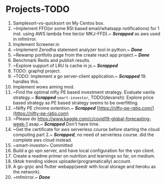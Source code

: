 # Projects-TODO

1. Samplesort-vs-quicksort on My Centos box.
2. ~Implement FFD(or some RSI based email/whatsapp notifications) for 1 inst. using AWS lambda free tier(or MKJ-FFD).~ ***Scrapped*** as aws used in mfmirror.
3. Implement Screener.in
4. ~Implement Zerodha statement analyzer tool in python.~ ***Done***
5. ~Rewamp portfolio page from the create react app project.~ ***Done***
6. Benchmark Redis and publish results.
7. ~Explore support of LRU ls cache in js.~ ***Scrapped***
8. TODO: graphql project.
9. ~TODO: Implement a go server-client application.~ ***Scrapped*** 19. handles this.
10. Implement wows aiming mod.
11. ~Find the optimal nifty PE based investment strategy. Evaluate vanila strategy.~ ***Scrapped*** `smart-investor`, TODO(devansh): Explore price based strategy as PE based strategy seems to be overfitting.
12. ~Nifty PE chrome extention.~ ***Scrapped*** [https://nifty-pe-ratio.com/](https://nifty-pe-ratio.com)
13. ~Please do https://www.kaggle.com/c/covid19-global-forecasting-week-1 asap.~ ***Scrapped*** Don't have time.
14. ~Get the certificate for aws serverless course before starting the cloud computing part 2.~ ***Scrapped***, no need of serverless course. did the complete aws cloud instead.
15. ~smart-investor~ Committed
16. Build a go vpn server, and have local configuration for the vpn client.
17. Create a readme primer on nutrition and learnings so far, on medium.
18. tiktok trending videos uploader(programatically) account.
20. A go-grpc and flutter webapp(seedr with local storage and heroku as the network).
21. ~mfmirror.~ ***Done***

